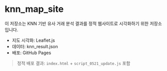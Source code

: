 # knn_map_site

이 저장소는 KNN 기반 유사 거래 분석 결과를 정적 웹사이트로 시각화하기 위한 저장소입니다.

- 지도 시각화: Leaflet.js
- 데이터: knn_result.json
- 배포: GitHub Pages

> 정적 배포 결과: `index.html` + `script_0521_update.js` 포함
